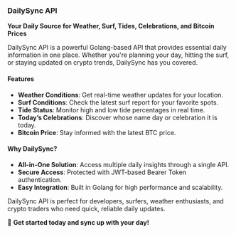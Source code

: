 
### **DailySync API**  
**Your Daily Source for Weather, Surf, Tides, Celebrations, and Bitcoin Prices**

DailySync API is a powerful Golang-based API that provides essential daily information in one place. Whether you're planning your day, hitting the surf, or staying updated on crypto trends, DailySync has you covered.  

#### **Features**  
- **Weather Conditions**: Get real-time weather updates for your location.  
- **Surf Conditions**: Check the latest surf report for your favorite spots.  
- **Tide Status**: Monitor high and low tide percentages in real time.  
- **Today’s Celebrations**: Discover whose name day or celebration it is today.  
- **Bitcoin Price**: Stay informed with the latest BTC price.  

#### **Why DailySync?**  
- **All-in-One Solution**: Access multiple daily insights through a single API.  
- **Secure Access**: Protected with JWT-based Bearer Token authentication.  
- **Easy Integration**: Built in Golang for high performance and scalability.  

DailySync API is perfect for developers, surfers, weather enthusiasts, and crypto traders who need quick, reliable daily updates.  

🔗 **Get started today and sync up with your day!**  
